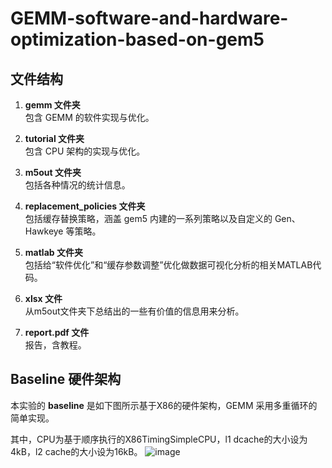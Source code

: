 # GEMM-software-and-hardware-optimization-based-on-gem5

## 文件结构
1. **gemm 文件夹**  
   包含 GEMM 的软件实现与优化。

2. **tutorial 文件夹**  
   包含 CPU 架构的实现与优化。

3. **m5out 文件夹**  
   包括各种情况的统计信息。

4. **replacement_policies 文件夹**  
   包括缓存替换策略，涵盖 gem5 内建的一系列策略以及自定义的 Gen、 Hawkeye 等策略。
   
5. **matlab 文件夹**  
   包括给“软件优化”和“缓存参数调整”优化做数据可视化分析的相关MATLAB代码。
   
6. **xlsx 文件**  
   从m5out文件夹下总结出的一些有价值的信息用来分析。
   
7. **report.pdf 文件**   
   报告，含教程。

## Baseline 硬件架构

本实验的 **baseline** 是如下图所示基于X86的硬件架构，GEMM 采用多重循环的简单实现。

其中，CPU为基于顺序执行的X86TimingSimpleCPU，l1 dcache的大小设为4kB，l2 cache的大小设为16kB。
![image](https://github.com/user-attachments/assets/9069fb79-53e0-4020-8355-898450be8177)

